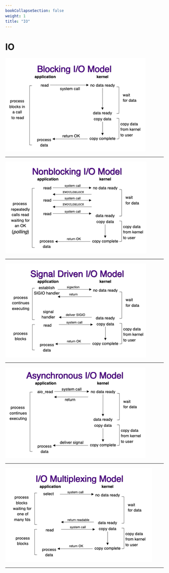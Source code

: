 ```yaml
---
bookCollapseSection: false
weight: 1
title: "IO"
---
```


# IO

![](blocking_io.png)

***

![](noblocking_io.png)

***

![](signal_io.png)

***

![](async_io.png)

***

![](mutil_io.png)

***

